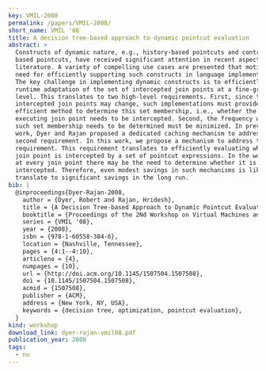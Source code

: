 ```yaml
---
key: VMIL-2008
permalink: /papers/VMIL-2008/
short_name: VMIL '08
title: A decision tree-based approach to dynamic pointcut evaluation
abstract: >
  Constructs of dynamic nature, e.g., history-based pointcuts and control-flow
  based pointcuts, have received significant attention in recent aspect-oriented
  literature. A variety of compelling use cases are presented that motivate the
  need for efficiently supporting such constructs in language implementations.
  The key challenge in implementing dynamic constructs is to efficiently support
  runtime adaptation of the set of intercepted join points at a fine-grained
  level. This translates to two high-level requirements. First, since the set of
  intercepted join points may change, such implementations must provide an
  efficient method to determine this set membership, i.e., whether the currently
  executing join point needs to be intercepted. Second, the frequency with which
  such set membership needs to be determined must be minimized. In previous
  work, Dyer and Rajan proposed a dedicated caching mechanism to address the
  second requirement. In this work, we propose a mechanism to address the first
  requirement. This requirement translates to efficiently evaluating whether a
  join point is intercepted by a set of pointcut expressions. In the worst case,
  at every join point there may be the need to determine whether it is
  intercepted. Therefore, even modest savings in such mechanisms is likely to
  translate to significant savings in the long run.
bib: |
  @inproceedings{Dyer-Rajan-2008,
    author = {Dyer, Robert and Rajan, Hridesh},
    title = {A Decision Tree-based Approach to Dynamic Pointcut Evaluation},
    booktitle = {Proceedings of the 2Nd Workshop on Virtual Machines and Intermediate Languages for Emerging Modularization Mechanisms},
    series = {VMIL '08},
    year = {2008},
    isbn = {978-1-60558-384-6},
    location = {Nashville, Tennessee},
    pages = {4:1--4:10},
    articleno = {4},
    numpages = {10},
    url = {http://doi.acm.org/10.1145/1507504.1507508},
    doi = {10.1145/1507504.1507508},
    acmid = {1507508},
    publisher = {ACM},
    address = {New York, NY, USA},
    keywords = {decision tree, optimization, pointcut evaluation},
  }
kind: workshop
download_link: dyer-rajan-vmil08.pdf
publication_year: 2008
tags:
  - nu
---
```

